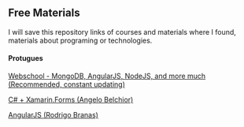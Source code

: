 ## Free Materials

I will save this repository links of courses and materials where I found,
materials about programing or technologies.


#### Protugues

[Webschool - MongoDB, AngularJS, NodeJS, and more much (Recommended, constant updating)](http://webschool.io/)

[C# + Xamarin.Forms (Angelo Belchior)](http://ilovecode.com.br/curso-completo-de-xamarim-forms-em-portugues/)

[AngularJS (Rodrigo Branas)](http://ilovecode.com.br/curso-sobre-angulajs-em-portugues/)